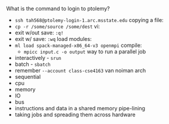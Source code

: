 What is the command to login to ptolemy?
- `ssh tah568@ptolemy-login-1.arc.msstate.edu`
copying a file:
- `cp -r /some/source /some/dest`
vi:
- exit w/out save: `:q!`
- exit w/ save: `:wq`
load modules:
- `ml load spack-managed-x86_64-v3 openmpi`
compile:
	- `mpicc input.c -o output`
way to run a parallel job
- interactively - `srun`
- batch - `sbatch`
- remember `--account class-cse4163`
van noiman arch
- sequential
- cpu
- memory
- IO
- bus
- instructions and data in a shared memory
pipe-lining
- taking jobs and spreading them across hardware